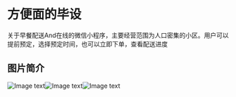 # 方便面的毕设
关于早餐配送And在线的微信小程序，主要经营范围为人口密集的小区。用户可以提前预定，选择预定时间，也可以立即下单，查看配送进度
## 图片简介
![Image text](https://github.com/DuncanPlayer/quickearly/blob/master/imgposition/early.JPG)![Image text](https://github.com/DuncanPlayer/quickearly/blob/master/imgposition/detail.JPG)![Image text](https://github.com/DuncanPlayer/quickearly/blob/master/imgposition/qrCode.JPG)
